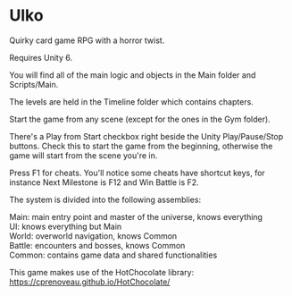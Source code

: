 # Ulko
Quirky card game RPG with a horror twist.

Requires Unity 6.

You will find all of the main logic and objects in the Main folder and Scripts/Main.

The levels are held in the Timeline folder which contains chapters.

Start the game from any scene (except for the ones in the Gym folder).

There's a Play from Start checkbox right beside the Unity Play/Pause/Stop buttons. Check this to start the game from the beginning, otherwise the game will start from the scene you're in.

Press F1 for cheats. You'll notice some cheats have shortcut keys, for instance Next Milestone is F12 and Win Battle is F2.

The system is divided into the following assemblies:

Main: main entry point and master of the universe, knows everything<br>
UI: knows everything but Main<br>
World: overworld navigation, knows Common<br>
Battle: encounters and bosses, knows Common<br>
Common: contains game data and shared functionalities<br>

This game makes use of the HotChocolate library: https://cprenoveau.github.io/HotChocolate/
